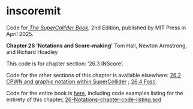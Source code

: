 # inscoremit

Code for[ _The SuperCollider Book_](https://mitpress.mit.edu/9780262049702/the-supercollider-book/), 2nd Edition, published by MIT Press in April 2025.

**Chapter 26 ‘Notations and Score-making’**
Tom Hall, Newton Armstrong, and Richard Hoadley

This code is for chapter section: ‘26.3 INScore’.

Code for the other sections of this chapter is available elsewhere: [26.2 CPWN and graphic notation within SuperCollider](https://github.com/ludions/scbook-2nd-edn) ; [26.4 Fosc](https://github.com/n-armstrong/fosc).

Code for the entire book is [here](https://github.com/supercollider/scbookcode/tree/newedition), including code examples listing for the entirety of this chapter, [26-Notations-chapter-code-listing.scd](https://github.com/supercollider/scbookcode/blob/newedition/Ch%2026%20Notations%20and%20Score-making/26-Notations-chapter-code-listing.scd)

